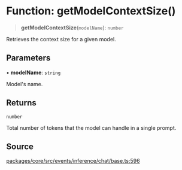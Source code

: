 # Function: getModelContextSize()

> **getModelContextSize**(`modelName`): `number`

Retrieves the context size for a given model.

## Parameters

• **modelName**: `string`

Model's name.

## Returns

`number`

Total number of tokens that the model can handle in a single prompt.

## Source

[packages/core/src/events/inference/chat/base.ts:596](https://github.com/VictorS67/encre/blob/c09849eb59af073bf23be826a912f2ba4f635f93/packages/core/src/events/inference/chat/base.ts#L596)
